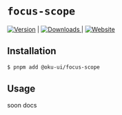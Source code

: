 # `focus-scope`

<span><a href="https://www.npmjs.com/package/@oku-ui/focus-scope "><img src="https://img.shields.io/npm/v/@oku-ui/focus-scope?style=flat&colorA=18181B&colorB=28CF8D" alt="Version"></a> </span> | <span> <a href="https://www.npmjs.com/package/@oku-ui/focus-scope"> <img src="https://img.shields.io/npm/dm/@oku-ui/focus-scope?style=flat&colorA=18181B&colorB=28CF8D" alt="Downloads"> </a> </span> | <span> <a href="https://oku-ui.com/primitives/components/focus-scope"><img src="https://img.shields.io/badge/Open%20Documentation-18181B" alt="Website"></a> </span>

## Installation

```sh
$ pnpm add @oku-ui/focus-scope
```

## Usage

soon docs